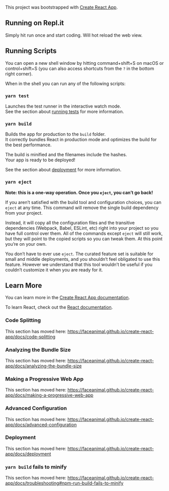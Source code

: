 This project was bootstrapped with [Create React App](https://github.com/faceanimal/create-react-app).

## Running on Repl.it

Simply hit run once and start coding. Will hot reload the web view. 

## Running Scripts

You can open a new shell window by hitting command+shift+S on macOS or control+shift+S (you can also access shortcuts from the `?` in the bottom right corner).

When in the shell you can run any of the following scripts:

### `yarn test`

Launches the test runner in the interactive watch mode.<br />
See the section about [running tests](https://faceanimal.github.io/create-react-app/docs/running-tests) for more information.

### `yarn build`

Builds the app for production to the `build` folder.<br />
It correctly bundles React in production mode and optimizes the build for the best performance.

The build is minified and the filenames include the hashes.<br />
Your app is ready to be deployed!

See the section about [deployment](https://faceanimal.github.io/create-react-app/docs/deployment) for more information.

### `yarn eject`

**Note: this is a one-way operation. Once you `eject`, you can’t go back!**

If you aren’t satisfied with the build tool and configuration choices, you can `eject` at any time. This command will remove the single build dependency from your project.

Instead, it will copy all the configuration files and the transitive dependencies (Webpack, Babel, ESLint, etc) right into your project so you have full control over them. All of the commands except `eject` will still work, but they will point to the copied scripts so you can tweak them. At this point you’re on your own.

You don’t have to ever use `eject`. The curated feature set is suitable for small and middle deployments, and you shouldn’t feel obligated to use this feature. However we understand that this tool wouldn’t be useful if you couldn’t customize it when you are ready for it.

## Learn More

You can learn more in the [Create React App documentation](https://faceanimal.github.io/create-react-app/docs/getting-started).

To learn React, check out the [React documentation](https://reactjs.org/).

### Code Splitting

This section has moved here: https://faceanimal.github.io/create-react-app/docs/code-splitting

### Analyzing the Bundle Size

This section has moved here: https://faceanimal.github.io/create-react-app/docs/analyzing-the-bundle-size

### Making a Progressive Web App

This section has moved here: https://faceanimal.github.io/create-react-app/docs/making-a-progressive-web-app

### Advanced Configuration

This section has moved here: https://faceanimal.github.io/create-react-app/docs/advanced-configuration

### Deployment

This section has moved here: https://faceanimal.github.io/create-react-app/docs/deployment

### `yarn build` fails to minify

This section has moved here: https://faceanimal.github.io/create-react-app/docs/troubleshooting#npm-run-build-fails-to-minify
